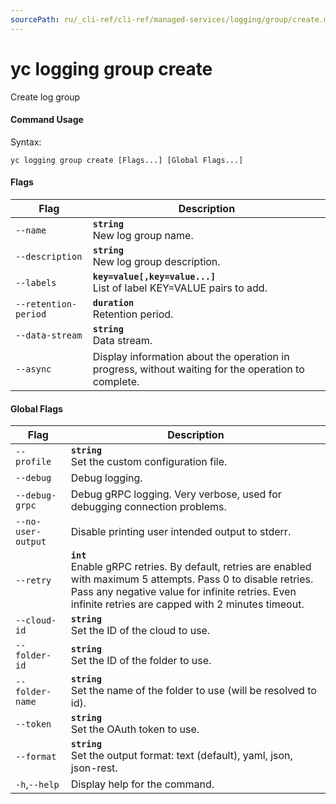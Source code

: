 ```yaml
---
sourcePath: ru/_cli-ref/cli-ref/managed-services/logging/group/create.md
---
```

# yc logging group create

Create log group

#### Command Usage

Syntax: 

`yc logging group create [Flags...] [Global Flags...]`

#### Flags

| Flag | Description |
|----|----|
|`--name`|<b>`string`</b><br/> New log group name.|
|`--description`|<b>`string`</b><br/> New log group description.|
|`--labels`|<b>`key=value[,key=value...]`</b><br/> List of label KEY=VALUE pairs to add.|
|`--retention-period`|<b>`duration`</b><br/> Retention period.|
|`--data-stream`|<b>`string`</b><br/> Data stream.|
|`--async`| Display information about the operation in progress, without waiting for the operation to complete.|

#### Global Flags

| Flag | Description |
|----|----|
|`--profile`|<b>`string`</b><br/>Set the custom configuration file.|
|`--debug`|Debug logging.|
|`--debug-grpc`|Debug gRPC logging. Very verbose, used for debugging connection problems.|
|`--no-user-output`|Disable printing user intended output to stderr.|
|`--retry`|<b>`int`</b><br/>Enable gRPC retries. By default, retries are enabled with maximum 5 attempts. Pass 0 to disable retries. Pass any negative value for infinite retries. Even infinite retries are capped with 2 minutes timeout.|
|`--cloud-id`|<b>`string`</b><br/>Set the ID of the cloud to use.|
|`--folder-id`|<b>`string`</b><br/>Set the ID of the folder to use.|
|`--folder-name`|<b>`string`</b><br/>Set the name of the folder to use (will be resolved to id).|
|`--token`|<b>`string`</b><br/>Set the OAuth token to use.|
|`--format`|<b>`string`</b><br/>Set the output format: text (default), yaml, json, json-rest.|
|`-h`,`--help`|Display help for the command.|
